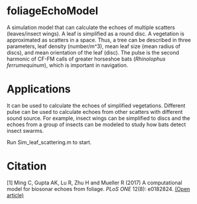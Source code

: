 # foliageEchoModel
A simulation model that can calculate the echoes of multiple scatters (leaves/insect wings). A leaf is simplified as a round disc. A vegetation is approximated as scatters in a space. Thus, a tree can be described in three parameters, leaf density (number/m^3), mean leaf size (mean radius of discs), and mean orientation of the leaf (disc). The pulse is the second harmonic of CF-FM calls of greater horseshoe bats (*Rhinolophus ferrumequinum*), which is important in navigation.

# Applications
It can be used to calculate the echoes of simplified vegetations. Different pulse can be used to calculate echoes from other scatters with different sound source. For example, insect wings can be simplified to discs and the echoes from a group of insects can be modeled to study how bats detect insect swarms.

Run Sim_leaf_scattering.m to start.

# Citation
[1] Ming C, Gupta AK, Lu R, Zhu H and Mueller R (2017) A computational model for biosonar echoes
from foliage. *PLoS ONE* 12(8): e0182824. [(Open article)](https://www.ncbi.nlm.nih.gov/pmc/articles/PMC5560571/)


